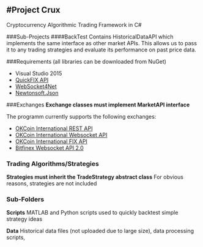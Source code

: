 #Project Crux
----------
Cryptocurrency Algorithmic Trading Framework in C#

###Sub-Projects
####BackTest
Contains HistoricalDataAPI which implements the same interface as other market APIs. This allows us to pass it to any trading strategies and evaluate its performance on past price data.

###Requirements (all libraries can be downloaded from NuGet)
- Visual Studio 2015
- [QuickFIX API](http://quickfixn.org/)
- [WebSocket4Net](http://websocket4net.codeplex.com/)
- [Newtonsoft.Json](http://www.newtonsoft.com/json)

###Exchanges
__Exchange classes must implement MarketAPI interface__

The programm currently supports the following exchanges:
- [OKCoin International REST API](https://www.okcoin.com/rest_getStarted.html)
- [OKCoin International Websocket API](https://www.okcoin.com/ws_getStarted.html)
- [OKCoin International FIX API](https://www.okcoin.com/about/fix_getStarted.html)
- [Bitfinex Websocket API 2.0](https://bitfinex.readme.io/v2/docs/ws-general)

### Trading Algorithms/Strategies
__Strategies must inherit the TradeStrategy abstract class__
For obvious reasons, strategies are not included

### Sub-Folders
__Scripts__
MATLAB and Python scripts used to quickly backtest simple strategy ideas

__Data__
Historical data files (not uploaded due to large size), data processing scripts, 
